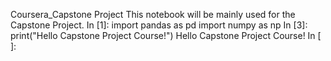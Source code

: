 Coursera_Capstone Project
This notebook will be mainly used for the Capstone Project.
In [1]:
import pandas as pd
import numpy as np
In [3]:
print("Hello Capstone Project Course!")
Hello Capstone Project Course!
In [ ]:
